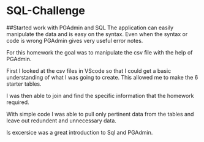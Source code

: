 # SQL-Challenge

##Started work with PGAdmin and SQL
The application can easily manipulate the data and is easy on the syntax.  Even when the syntax or code is wrong PGAdmin gives very useful error notes.

For this homework the goal was to manipulate the csv file with the help of PGAdmin.  

First I looked at the csv files in VScode so that I could get a basic understanding of what I was going to create.  This allowed me to make the 6 starter tables.

I was then able to join and find the specific information that the homework required.

With simple code I was able to pull only pertinent data from the tables and leave out redundent and unnecessary data.

Is excersice was a great introduction to Sql and PGAdmin.
